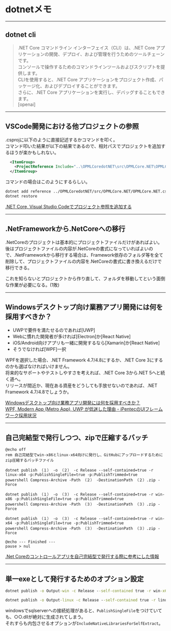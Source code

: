 # dotnetメモ

---

## dotnet cli

>.NET Core コマンドライン インターフェイス（CLI）は、.NET Core アプリケーションの開発、デプロイ、および管理を行うためのツールチェーンです。  
コンソールで操作するためのコマンドラインツールおよびスクリプトを提供します。  
CLIを使用すると、.NET Core アプリケーションをプロジェクト作成、パッケージ化、およびデプロイすることができます。  
さらに、.NET Core アプリケーションを実行し、デバッグすることもできます。  
[openai]

---

## VSCode開発における他プロジェクトの参照

.csprojに以下のように直接記述するかコマンドを叩く。  
コマンド叩いた結果が以下の結果であるので、相対パスでプロジェクトを追加するほうが楽かもしれない。  

``` xml
  <ItemGroup>
    <ProjectReference Include="..\OPMLCoredotNET\src\OPMLCore.NET\OPMLCore.NET.csproj" />
  </ItemGroup>
```

コマンドの場合はこのようにするらしい。  

``` txt
dotnet add reference ../OPMLCoredotNET/src/OPMLCore.NET/OPMLCore.NET.csproj
dotnet restore
```

[.NET Core, Visual Studio Codeでプロジェクト参照を追加する](https://www.aruse.net/entry/2018/09/09/203402)  

---

## .NetFrameworkから.NetCoreへの移行

.NetCoreのプロジェクトは基本的にプロジェクトファイルだけがあればよい。  
後はプロジェクトファイルの内容が.NetCoreの書式になっていればよいので、.NetFrameworkから移行する場合は、Framework依存のフォルダ等を全て削除して、プロジェクトファイルの内容を.NetCoreの書式に書き換えるだけで移行できる。  

これを知らないとプロジェクトから作り直して、フォルダを移動してという面倒な作業が必要になる。(1敗)  

---

## Windowsデスクトップ向け業務アプリ開発には何を採用すべきか？

- UWPで要件を満たせるのであれば[UWP]  
- Webに慣れた開発者が多ければ[Electron]か[React Native]  
- iOS/Android向けアプリも一緒に開発するなら[Xamarin]か[React Native]  
- そうでなければ[WPF]一択  

WPFを選択した場合、.NET Framework 4.7/4.8にするか、.NET Core 3にするのかも選ばなければいけません。  
将来的なサポートやテストしやすさを考えれば、.NET Core 3から.NET 5へと続く道へ。  
リリースが間近か、現在ある資産をどうしても手放せないのであれば、.NET Framework 4.7/4.8でしょうか。  

[Windowsデスクトップ向け業務アプリ開発には何を採用すべきか？](https://qiita.com/sengoku/items/fb4948e0d2746e3cc26f)  
[WPF, Modern App (Metro App), UWP が低迷した理由 - iPentecのUIフレームワーク採用状況](https://www.ipentec.com/document/windows-development-new-ui-platforms-have-slumped)  

---

## 自己完結型で発行しつつ、zipで圧縮するバッチ

``` batch
@echo off
rem 自己完結型でwin-x86とlinux-x64向けに発行し、GitHubにアップロードするためにzip圧縮するバッチファイル

dotnet publish （１） -o （２） -c Release --self-contained=true -r linux-x64 -p:PublishSingleFile=true -p:PublishTrimmed=true
powershell Compress-Archive -Path （２） -DestinationPath （２）.zip -Force

dotnet publish （１） -o （３） -c Release --self-contained=true -r win-x86 -p:PublishSingleFile=true -p:PublishTrimmed=true
powershell Compress-Archive -Path （３） -DestinationPath （３）.zip -Force

dotnet publish （１） -o （３） -c Release --self-contained=true -r win-x64 -p:PublishSingleFile=true -p:PublishTrimmed=true
powershell Compress-Archive -Path （３） -DestinationPath （３）.zip -Force

@echo --- Finished ---
pause > nul
```

[.Net Coreのコントロールアプリを自己完結型で発行する際に参考にした情報](https://qiita.com/yusuke-sasaki/items/80bb84c4b3534d1481fc)  

---

## 単一exeとして発行するためのオプション設定

``` bat
dotnet publish -o Output-win -c Release --self-contained true -r win-x64 -p:PublishSingleFile=true -p:IncludeNativeLibrariesForSelfExtract=true

dotnet publish -o Output-linux -c Release --self-contained true -r linux-x64 -p:PublishSingleFile=true
```

windowsでsqlserverへの接続処理があると、`PublishSingleFile`をつけていても、○○.dllが絶対に生成されてしまう。  
それすらも内包させるオプションが`IncludeNativeLibrariesForSelfExtract`。  
